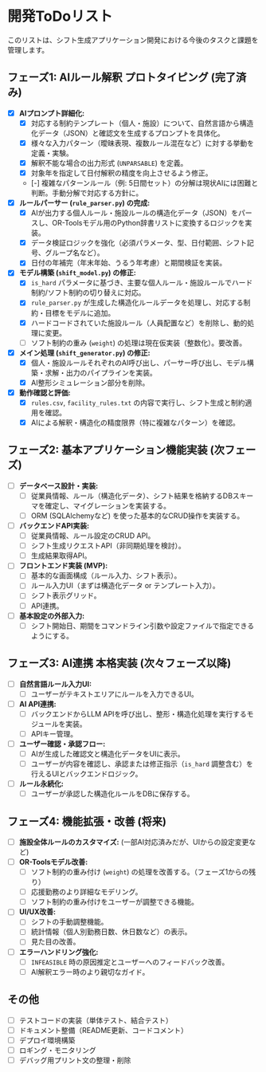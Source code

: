 # 開発ToDoリスト

このリストは、シフト生成アプリケーション開発における今後のタスクと課題を管理します。

## フェーズ1: AIルール解釈 プロトタイピング (完了済み)

*   [x] **AIプロンプト詳細化:**
    *   [x] 対応する制約テンプレート（個人・施設）について、自然言語から構造化データ（JSON）と確認文を生成するプロンプトを具体化。
    *   [x] 様々な入力パターン（曖昧表現、複数ルール混在など）に対する挙動を定義・実験。
    *   [x] 解釈不能な場合の出力形式 (`UNPARSABLE`) を定義。
    *   [x] 対象年を指定して日付解釈の精度を向上させるよう修正。
    *   [-] 複雑なパターンルール（例: 5日間セット）の分解は現状AIには困難と判断。手動分解で対応する方針に。
*   [x] **ルールパーサー (`rule_parser.py`) の完成:**
    *   [x] AIが出力する個人ルール・施設ルールの構造化データ（JSON）をパースし、OR-Toolsモデル用のPython辞書リストに変換するロジックを実装。
    *   [x] データ検証ロジックを強化（必須パラメータ、型、日付範囲、シフト記号、グループ名など）。
    *   [x] 日付の年補完（年末年始、うるう年考慮）と期間検証を実装。
*   [x] **モデル構築 (`shift_model.py`) の修正:**
    *   [x] `is_hard` パラメータに基づき、主要な個人ルール・施設ルールでハード制約/ソフト制約の切り替えに対応。
    *   [x] `rule_parser.py` が生成した構造化ルールデータを処理し、対応する制約・目標をモデルに追加。
    *   [x] ハードコードされていた施設ルール（人員配置など）を削除し、動的処理に変更。
    *   [ ] ソフト制約の重み (`weight`) の処理は現在仮実装（整数化）。要改善。
*   [x] **メイン処理 (`shift_generator.py`) の修正:**
    *   [x] 個人・施設ルールそれぞれのAI呼び出し、パーサー呼び出し、モデル構築・求解・出力のパイプラインを実装。
    *   [x] AI整形シミュレーション部分を削除。
*   [x] **動作確認と評価:**
    *   [x] `rules.csv`, `facility_rules.txt` の内容で実行し、シフト生成と制約適用を確認。
    *   [x] AIによる解釈・構造化の精度限界（特に複雑なパターン）を確認。

## フェーズ2: 基本アプリケーション機能実装 (次フェーズ)

*   [ ] **データベース設計・実装:**
    *   [ ] 従業員情報、ルール（構造化データ）、シフト結果を格納するDBスキーマを確定し、マイグレーションを実装する。
    *   [ ] ORM (SQLAlchemyなど) を使った基本的なCRUD操作を実装する。
*   [ ] **バックエンドAPI実装:**
    *   [ ] 従業員情報、ルール設定のCRUD API。
    *   [ ] シフト生成リクエストAPI（非同期処理を検討）。
    *   [ ] 生成結果取得API。
*   [ ] **フロントエンド実装 (MVP):**
    *   [ ] 基本的な画面構成（ルール入力、シフト表示）。
    *   [ ] ルール入力UI（まずは構造化データ or テンプレート入力）。
    *   [ ] シフト表示グリッド。
    *   [ ] API連携。
*   [ ] **基本設定の外部入力:**
    *   [ ] シフト開始日、期間をコマンドライン引数や設定ファイルで指定できるようにする。

## フェーズ3: AI連携 本格実装 (次々フェーズ以降)

*   [ ] **自然言語ルール入力UI:**
    *   [ ] ユーザーがテキストエリアにルールを入力できるUI。
*   [ ] **AI API連携:**
    *   [ ] バックエンドからLLM APIを呼び出し、整形・構造化処理を実行するモジュールを実装。
    *   [ ] APIキー管理。
*   [ ] **ユーザー確認・承認フロー:**
    *   [ ] AIが生成した確認文と構造化データをUIに表示。
    *   [ ] ユーザーが内容を確認し、承認または修正指示（`is_hard` 調整含む）を行えるUIとバックエンドロジック。
*   [ ] **ルール永続化:**
    *   [ ] ユーザーが承認した構造化ルールをDBに保存する。

## フェーズ4: 機能拡張・改善 (将来)

*   [ ] **施設全体ルールのカスタマイズ:** (一部AI対応済みだが、UIからの設定変更など)
*   [ ] **OR-Toolsモデル改善:**
    *   [ ] ソフト制約の重み付け (`weight`) の処理を改善する。（フェーズ1からの残り）
    *   [ ] 応援勤務のより詳細なモデリング。
    *   [ ] ソフト制約の重み付けをユーザーが調整できる機能。
*   [ ] **UI/UX改善:**
    *   [ ] シフトの手動調整機能。
    *   [ ] 統計情報（個人別勤務日数、休日数など）の表示。
    *   [ ] 見た目の改善。
*   [ ] **エラーハンドリング強化:**
    *   [ ] `INFEASIBLE` 時の原因推定とユーザーへのフィードバック改善。
    *   [ ] AI解釈エラー時のより親切なガイド。

## その他

*   [ ] テストコードの実装（単体テスト、結合テスト）
*   [ ] ドキュメント整備（README更新、コードコメント）
*   [ ] デプロイ環境構築
*   [ ] ロギング・モニタリング
*   [ ] デバッグ用プリント文の整理・削除 